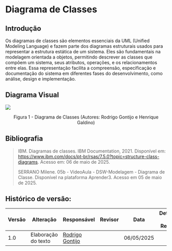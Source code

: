 
# Diagrama de Classes

## Introdução

Os diagramas de classes são elementos essenciais da UML (Unified Modeling Language) e fazem parte dos diagramas estruturais usados para representar a estrutura estática de um sistema. Eles são fundamentais na modelagem orientada a objetos, permitindo descrever as classes que compõem um sistema, seus atributos, operações, e os relacionamentos entre elas. Essa representação facilita a compreensão, especificação e documentação do sistema em diferentes fases do desenvolvimento, como análise, design e implementação.

## Diagrama Visual


![](../Imagens/)

<center>
Figura 1 - Diagrama de Classes (Autores: Rodrigo Gontijo e Henrique Galdino)
</center>


## Bibliografia 

> IBM. Diagramas de classes. IBM Documentation, 2021. Disponível em: https://www.ibm.com/docs/pt-br/rsas/7.5.0?topic=structure-class-diagrams. Acesso em: 06 de maio de 2025.
> 
> SERRANO Milene. 05b - VideoAula - DSW-Modelagem - Diagrama de Classe. Disponível na plataforma Aprender3. Acesso em 05 de maio de 2025.

## Histórico de versão:

| Versão | Alteração                  | Responsável     | Revisor | Data       | Detalhes da Revisão |
| -      | -                          | -               | -       | -          | -                   |
| 1.0    | Elaboração do texto | [Rodrigo Gontijo](https://github.com/rodrigogontijoo) | | 06/05/2025 | |
